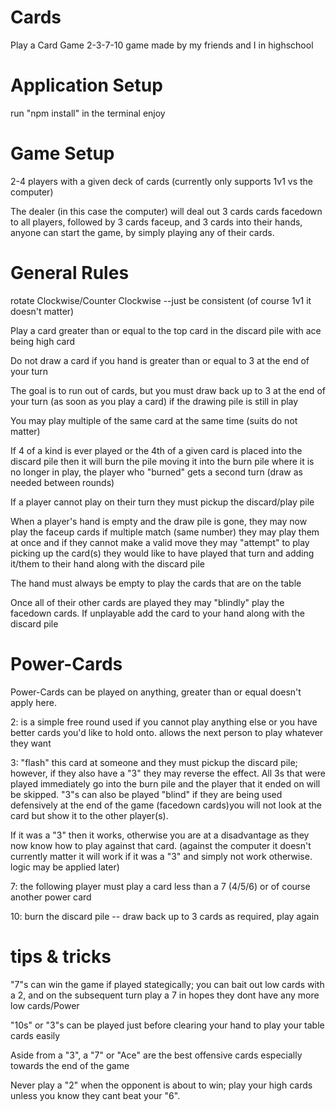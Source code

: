 # Cards
Play a Card Game
2-3-7-10
game made by my friends and I in highschool

# Application Setup
run "npm install" in the terminal
enjoy

# Game Setup 
2-4 players with a given deck of cards (currently only supports 1v1 vs the computer)

The dealer (in this case the computer) will deal out 3 cards cards facedown to all players, followed by 3 cards faceup, and 3 cards into their hands, anyone can start the game, by simply playing any of their cards.

# General Rules
rotate Clockwise/Counter Clockwise --just be consistent (of course 1v1 it doesn't matter)

Play a card greater than or equal to the top card in the discard pile with ace being high card

Do not draw a card if you hand is greater than or equal to 3 at the end of your turn

The goal is to run out of cards, but you must draw back up to 3 at the end of your turn (as soon as you play a card) if the drawing pile is still in play

You may play multiple of the same card at the same time (suits do not matter)

If 4 of a kind is ever played or the 4th of a given card is placed into the discard pile then it will burn the pile moving it into the burn pile where it is no longer in play, the player who "burned" gets a second turn (draw as needed between rounds)

If a player cannot play on their turn they must pickup the discard/play pile 

When a player's hand is empty and the draw pile is gone, they may now play the faceup cards if multiple match (same number) they may play them at once and if they cannot make a valid move they may "attempt" to play picking up the card(s) they would like to have played that turn and adding it/them to their hand along with the discard pile

The hand must always be empty to play the cards that are on the table

Once all of their other cards are played they may "blindly" play the facedown cards. If unplayable add the card to your hand along with the discard pile

# Power-Cards

Power-Cards can be played on anything, greater than or equal doesn't apply here.

2: is a simple free round used if you cannot play anything else or you have better cards you'd like to hold onto. allows the next person to play whatever they want


3: "flash" this card at someone and they must pickup the discard pile; however, if they also have a "3" they may reverse the effect. All 3s that were played immediately go     into the burn pile and the player that it ended on will be skipped. "3"s can also be played "blind" if they are being used defensively at the end of the game (facedown cards)you will not look at the card but show it to the other player(s).

If it was a "3" then it works, otherwise you are at a disadvantage as they now know how to play against that card. (against the computer it doesn't currently matter it will work if it was a "3" and simply not work otherwise. logic may be applied later)


7: the following player must play a card less than a 7 (4/5/6) or of course another power card


10: burn the discard pile -- draw back up to 3 cards as required, play again

# tips & tricks

"7"s can win the game if played stategically; you can bait out low cards with a 2, and on the subsequent turn play a 7 in hopes they dont have any more low cards/Power

"10s" or "3"s can be played just before clearing your hand to play your table cards easily

Aside from a "3", a "7" or "Ace" are the best offensive cards especially towards the end of the game

Never play a "2" when the opponent is about to win; play your high cards unless you know they cant beat your "6".
